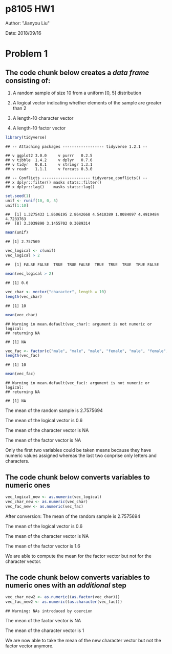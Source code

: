 p8105 HW1
================

Author: "Jianyou Liu"

Date: 2018/09/16

Problem 1
=========

The **code chunk** below creates a *data frame* consisting of:
--------------------------------------------------------------

1.  A random sample of size 10 from a uniform \[0, 5\] distribution

2.  A logical vector indicating whether elements of the sample are greater than 2

3.  A length-10 character vector

4.  A length-10 factor vector

``` r
library(tidyverse)
```

    ## -- Attaching packages ------------------ tidyverse 1.2.1 --

    ## v ggplot2 3.0.0     v purrr   0.2.5
    ## v tibble  1.4.2     v dplyr   0.7.6
    ## v tidyr   0.8.1     v stringr 1.3.1
    ## v readr   1.1.1     v forcats 0.3.0

    ## -- Conflicts --------------------- tidyverse_conflicts() --
    ## x dplyr::filter() masks stats::filter()
    ## x dplyr::lag()    masks stats::lag()

``` r
set.seed(1)
unif <- runif(10, 0, 5)
unif[1:10]
```

    ##  [1] 1.3275433 1.8606195 2.8642668 4.5410389 1.0084097 4.4919484 4.7233763
    ##  [8] 3.3039890 3.1455702 0.3089314

``` r
mean(unif)
```

    ## [1] 2.757569

``` r
vec_logical <- c(unif)
vec_logical > 2
```

    ##  [1] FALSE FALSE  TRUE  TRUE FALSE  TRUE  TRUE  TRUE  TRUE FALSE

``` r
mean(vec_logical > 2)
```

    ## [1] 0.6

``` r
vec_char <- vector("character", length = 10)
length(vec_char)
```

    ## [1] 10

``` r
mean(vec_char)
```

    ## Warning in mean.default(vec_char): argument is not numeric or logical:
    ## returning NA

    ## [1] NA

``` r
vec_fac <- factor(c("male", "male", "male", "female", "male", "female", "male", "female", "male", "female"))
length(vec_fac)
```

    ## [1] 10

``` r
mean(vec_fac)
```

    ## Warning in mean.default(vec_fac): argument is not numeric or logical:
    ## returning NA

    ## [1] NA

The mean of the random sample is 2.7575694

The mean of the logical vector is 0.6

The mean of the character vector is NA

The mean of the factor vector is NA

Only the first two variables could be taken means because they have numeric values assigned whereas the last two conprise only letters and characters.

The **code chunk** below converts variables to numeric ones
-----------------------------------------------------------

``` r
vec_logical_new <- as.numeric(vec_logical)
vec_char_new <- as.numeric(vec_char)
vec_fac_new <- as.numeric(vec_fac)
```

After conversion: The mean of the random sample is 2.7575694

The mean of the logical vector is 0.6

The mean of the character vector is NA

The mean of the factor vector is 1.6

We are able to compute the mean for the factor vector but not for the character vector.

The **code chunk** below converts variables to numeric ones with an *additional* step
-------------------------------------------------------------------------------------

``` r
vec_char_new2 <- as.numeric((as.factor(vec_char)))
vec_fac_new2 <- as.numeric((as.character(vec_fac)))
```

    ## Warning: NAs introduced by coercion

The mean of the factor vector is NA

The mean of the character vector is 1

We are now able to take the mean of the new character vector but not the factor vector anymore.
